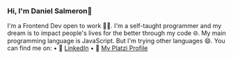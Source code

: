 ### Hi, I'm Daniel Salmeron👋

I'm a Frontend Dev open to work 👨‍💻. I'm a self-taught programmer and my dream is to impact people's lives for the better through my code 🌐.
My main programming language is JavaScript. But I'm trying other languages 😄.
You can find me on:
• 👔 [LinkedIn](https://www.linkedin.com/in/daniel-salmerón-alvarado-780508216/)
• 💚 [My Platzi Profile](https://platzi.com/p/danielsa2818/)
